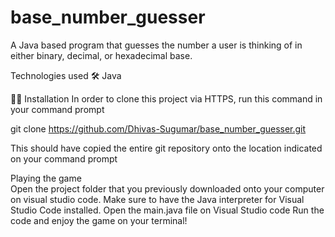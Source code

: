 # base_number_guesser
A Java based program that guesses the number a user is thinking of in either binary, decimal, or hexadecimal base. 

Technologies used 🛠
Java 

👷‍♂️ Installation
In order to clone this project via HTTPS, run this command in your command prompt 

git clone https://github.com/Dhivas-Sugumar/base_number_guesser.git

This should have copied the entire git repository onto the location indicated on your command prompt

Playing the game  
Open the project folder that you previously downloaded onto your computer on visual studio code. 
Make sure to have the Java interpreter for Visual Studio Code installed. 
Open the main.java file on Visual Studio code 
Run the code and enjoy the game on your terminal!


